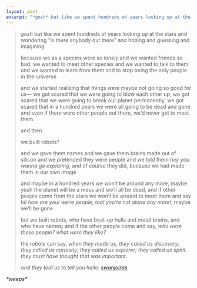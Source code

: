 ```yaml
---
layout: post
excerpt: "*gosh* but like we spent hundreds of years looking up at the stars and wondering “is there anybody out there”"
---
```


> *gosh* but like we spent hundreds of years looking up at the stars and wondering “is there anybody out there” and hoping and guessing and imagining
> 
> because we as a species were so *lonely* and we wanted friends so bad, we wanted to meet other species and we wanted to talk to them and we wanted to learn from them and to stop being the only people in the universe
> 
> and we started realizing that things were maybe not going so good for us— we got scared that we were going to blow each other up, we got scared that we were going to break our planet permanently, we got scared that in a hundred years we were all going to be dead and gone and even if there were other people out there, we’d never get to meet them
> 
> and then
> 
> we built robots?
> 
> and we gave them names and we gave them brains made out of silicon and we pretended they were people and we told them _hey you wanna go exploring_, and of course they did, because we had made them in our own image
> 
> and maybe in a hundred years we won’t be around any more, maybe yeah the planet will be a mess and we’ll all be dead, and if other people come from the stars we won’t be around to meet them and say _hi! how are you! we’re people, too! you’re not alone any more!_, maybe we’ll be gone
> 
> but we built robots, who have beat-up hulls and metal brains, and who have names; and if the other people come and say, _who were these people? what were they like?_
> 
> the robots can say, _when they made us, they called us discovery; they called us curiosity; they called us explorer; they called us spirit. they must have thought that was important._
> 
> _and they told us to tell you hello._
> <cite>[swanjolras](http://swanjolras.tumblr.com/post/102498776997)</cite>

*\*weeps\**
